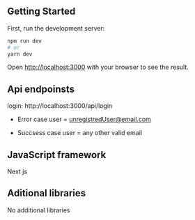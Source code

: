 ## Getting Started

First, run the development server:

```bash
npm run dev
# or
yarn dev
```

Open [http://localhost:3000](http://localhost:3000) with your browser to see the result.

## Api endpoinsts

login: http://localhost:3000/api/login

- Error case user = unregistredUser@email.com

- Succsess case user = any other valid email

## JavaScript framework

Next js

## Aditional libraries

No additional libraries
